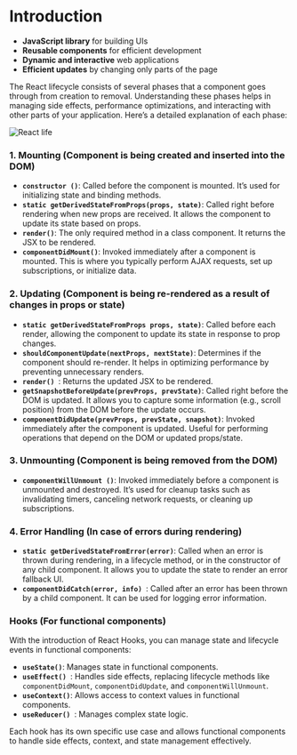 # Introduction
- **JavaScript library** for building UIs
- **Reusable components** for efficient development
- **Dynamic and interactive** web applications
- **Efficient updates** by changing only parts of the page

The React lifecycle consists of several phases that a component goes through from creation to removal. Understanding these phases helps in managing side effects, performance optimizations, and interacting with other parts of your application. Here’s a detailed explanation of each phase:

![React life](https://user-images.githubusercontent.com/580982/38891432-8f319154-4241-11e8-9b8b-bf6e3c051e8a.jpg)

### 1. **Mounting** (Component is being created and inserted into the DOM)

- **` constructor () `**: Called before the component is mounted. It’s used for initializing state and binding methods.
- **`static getDerivedStateFromProps(props, state)`**: Called right before rendering when new props are received. It allows the component to update its state based on props.
- **`render()`**: The only required method in a class component. It returns the JSX to be rendered.
- **`componentDidMount()`**: Invoked immediately after a component is mounted. This is where you typically perform AJAX requests, set up subscriptions, or initialize data.

### 2. **Updating** (Component is being re-rendered as a result of changes in props or state)

- **`static getDerivedStateFromProps props, state)`**: Called before each render, allowing the component to update its state in response to prop changes.
- **`shouldComponentUpdate(nextProps, nextState)`**: Determines if the component should re-render. It helps in optimizing performance by preventing unnecessary renders.
- **`render() `**: Returns the updated JSX to be rendered.
- **`getSnapshotBeforeUpdate(prevProps, prevState)`**: Called right before the DOM is updated. It allows you to capture some information (e.g., scroll position) from the DOM before the update occurs.
- **`componentDidUpdate(prevProps, prevState, snapshot)`**: Invoked immediately after the component is updated. Useful for performing operations that depend on the DOM or updated props/state.

### 3. **Unmounting** (Component is being removed from the DOM)

- **`componentWillUnmount ()`**: Invoked immediately before a component is unmounted and destroyed. It’s used for cleanup tasks such as invalidating timers, canceling network requests, or cleaning up subscriptions.

### 4. **Error Handling** (In case of errors during rendering)

- **`static getDerivedStateFromError(error)`**: Called when an error is thrown during rendering, in a lifecycle method, or in the constructor of any child component. It allows you to update the state to render an error fallback UI.
- **`componentDidCatch(error, info) `**: Called after an error has been thrown by a child component. It can be used for logging error information.

### Hooks (For functional components)

With the introduction of React Hooks, you can manage state and lifecycle events in functional components:

- **`useState()`**: Manages state in functional components.
- **`useEffect() `**: Handles side effects, replacing lifecycle methods like ` componentDidMount `, ` componentDidUpdate `, and ` componentWillUnmount `.
- **`useContext()`**: Allows access to context values in functional components.
- **`useReducer() `**: Manages complex state logic.

Each hook has its own specific use case and allows functional components to handle side effects, context, and state management effectively.